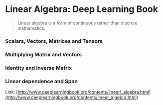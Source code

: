 # Linear Algebra: Deep Learning Book

> Linear algebra is a form of continuous rather than discrete mathematics.

### Scalars, Vectors, Matrices and Tensors

### Multiplying Matrix and Vectors

### Identity and Inverse Matrix

### Linear dependence and Span





Link: [http://www.deeplearningbook.org/contents/linear\_algebra.html](http://www.deeplearningbook.org/contents/linear_algebra.html)

